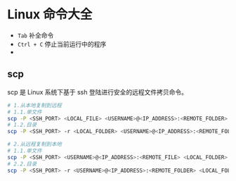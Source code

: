 # Linux 命令大全


<!--more-->

- `Tab` 补全命令
- `Ctrl + C` 停止当前运行中的程序
-

## scp

scp 是 Linux 系统下基于 ssh 登陆进行安全的远程文件拷贝命令。

```bash
# 1.从本地复制到远程
# 1.1.单文件
scp -P <SSH_PORT> <LOCAL_FILE> <USERNAME>@<IP_ADDRESS>:<REMOTE_FOLDER>
# 1.2.目录
scp -P <SSH_PORT> -r <LOCAL_FOLDER> <USERNAME>@<IP_ADDRESS>:<REMOTE_FOLDER>

# 2.从远程复制到本地
# 1.1.单文件
scp -P <SSH_PORT> <USERNAME>@<IP_ADDRESS>:<REMOTE_FILE> <LOCAL_FOLDER>
# 2.2.目录
scp -P <SSH_PORT> -r <USERNAME>@<IP_ADDRESS>:<REMOTE_FOLDER> <LOCAL_FOLDER>
```

